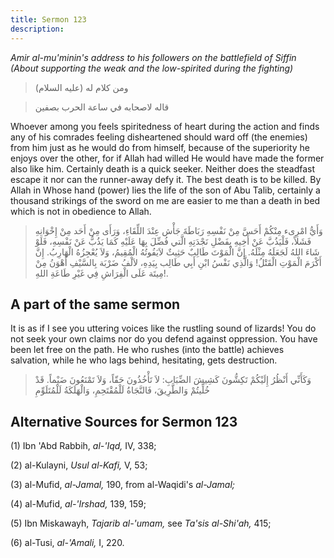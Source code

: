 ```yaml
---
title: Sermon 123
description: 
---
```


*Amir al-mu\'minin\'s address to his followers on the battlefield of
Siffin (About supporting the weak and the low-spirited during the
fighting)*

> ومن كلام له (عليه السلام)

> قاله لاصحابه في ساعة الحرب بصفين

Whoever among you feels spiritedness of heart during the action and
finds any of his comrades feeling disheartened should ward off (the
enemies) from him just as he would do from himself, because of the
superiority he enjoys over the other, for if Allah had willed He would
have made the former also like him. Certainly death is a quick seeker.
Neither does the steadfast escape it nor can the runner-away defy it.
The best death is to be killed. By Allah in Whose hand (power) lies the
life of the son of Abu Talib, certainly a thousand strikings of the
sword on me are easier to me than a death in bed which is not in
obedience to Allah.

> وَأَيُّ امْرِىء مِنْكُمْ أَحَسَّ مِنْ نَفْسِهِ رَبَاطَةَ جَأْش عِنْدَ اللِّقَاءِ، وَرَأَى مِنْ أَحَد مِنْ إِخْوَانِهِ
> فَشَلاً، فَلْيَذُبَّ عَنْ أَخِيهِ بِفَضْلِ نَجْدَتِهِ الَّتي فُضِّلَ بِهَا عَلَيْهِ كَمَا يَذُبُّ عَنْ نَفْسِهِ، فَلَوْ
> شَاءَ اللهُ لَجَعَلَهُ مِثْلَهُ. إِنَّ الْمَوْتَ طَالِبٌ حَثِيثٌ لاَيَفُوتُهُ الْمُقِيمُ، وَلاَ يُعْجِزُهُ
> الْهَارِبُ. إِنَّ أَكْرَمَ الْمَوْتِ الْقَتْلُ! وَالَّذِي نَفْسُ ابْنِ أَبِي طَالِب بِيَدِهِ، لاَلْفُ ضَرْبَة
> بِالسَّيْفِ أَهْوَنُ مِنْ مِيتَة عَلَى الْفِرَاشِ فِي غَيْرِ طَاعَةِ اللهِ!.

## A part of the same sermon

It is as if I see you uttering voices like the rustling sound of
lizards! You do not seek your own claims nor do you defend against
oppression. You have been let free on the path. He who rushes (into the
battle) achieves salvation, while he who lags behind, hesitating, gets
destruction.

> وَكَأَنِّي أَنْظُرُ إِلَيْكُمْ تَكِشُّونَ كَشِيشَ الضِّبَابِ: لاَ تَأْخُذُونَ حَقّاً، وَلاَ تَمْنَعُونَ ضَيْماً. قَدْ
> خُلِّيتُمْ وَالطَّرِيقَ، فَالنَّجَاةُ لَلْمُقْتَحِمِ، وَالْهَلَكَةُ لَلْمُتَلَوِّمِ

## Alternative Sources for Sermon 123

\(1\) Ibn 'Abd Rabbih, *al-'Iqd,* IV, 338;

\(2\) al-Kulayni, *Usul al-Kafi,* V, 53;

\(3\) al-Mufid, *al-Jamal,* 190, from al-Waqidi\'s *al-Jamal;*

\(4\) al-Mufid, *al-\'Irshad,* 139, 159;

\(5\) Ibn Miskawayh, *Tajarib al-\'umam,* see *Ta\'sis al-Shi'ah,* 415;

\(6\) al-Tusi, *al-\'Amali,* I, 220.
